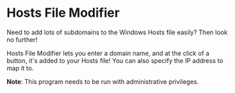 # Hosts File Modifier

Need to add lots of subdomains to the Windows Hosts file easily? Then look no further!

Hosts File Modifier lets you enter a domain name, and at the click of a button, it's added to your Hosts file! You can also specify the IP address to map it to.

**Note**: This program needs to be run with administrative privileges.